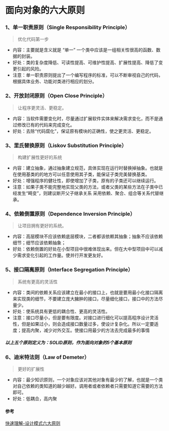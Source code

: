 # 面向对象的六大原则

### 1、单一职责原则（Single Responsibility Principle）

> 优化代码第一步

- 内容：主要就是含义就是 “单一” 一个类中应该是一组相关性很高的函数、数据的封装。
- 好处：类的复杂度降低、可读性提高、可维护性提高、扩展性提高、降低了变更引起的风险。
- 注意：单一职责原则提出了一个编写程序的标准，可以不断审视自己的代码，根据具体业务、功能对类进行相应的划分。

### 2、开放封闭原则（Open Close Principle）

> 让程序更灵活、更稳定。

- 内容：当软件需要变化时，尽量通过扩展软件实体来解决需求变化，而不是通过修改已有的代码来完成变化。
- 好处：去除“代码腐化”，保证原有模块的正确性，使之更灵活、更稳定。

### 3、里氏替换原则（Liskov Substitution Principle）

> 构建扩展性更好的系统

- 内容：建立抽象，通过抽象建立规范，具体实现在运行时替换掉抽象。也就是在使用基类的的地方可以任意使用其子类，能保证子类完美替换基类。
- 好处：增强程序的健壮性，即使增加了子类，原有的子类还可以继续运行。
- 注意：如果子类不能完整地实现父类的方法，或者父类的某些方法在子类中已经发生“畸变”，则建议断开父子继承关系 采用依赖、聚合、组合等关系代替继承。


### 4、依赖倒置原则（Dependence Inversion Principle）

> 让项目拥有更好的系统。

- 内容：高层模块不应该依赖底层模块，二者都该依赖其抽象；抽象不应该依赖细节；细节应该依赖抽象；
- 好处：依赖倒置的好处在小型项目中很难体现出来。但在大中型项目中可以减少需求变化引起的工作量。使并行开发更友好。


### 5、接口隔离原则（Interface Segregation Principle）

> 系统有更高的灵活性

- 内容：类间的依赖关系应该建立在最小的接口上，也就是要用最小化接口隔离来实现类的细节，不要建立庞大臃肿的接口，尽量细化接口，接口中的方法尽量少。
- 好处：使系统具有更低的耦合性、更高的灵活性。
- 注意：接口尽量小，但是要有限度。对接口进行细化可以提高程序设计灵活性，但是如果过小，则会造成接口数量过多，使设计复杂化。所以一定要适度；提高内聚，减少对外交互。使接口用最少的方法去完成最多的事情


##### 以上五个原则定义为：SOLID原则，作为面向对象的5个基本原则

### 6、迪米特法则（Law of Demeter）

> 更好的扩展性

- 内容：最少知识原则，一个对象应该对其他对象有最少的了解，也就是一个类对自己依赖的类知道的越少越好。调用者或者依赖者只需要知道它需要的方法即可。
- 好处：低耦合，高内聚

#### 参考
[快速理解-设计模式六大原则](https://www.jianshu.com/p/807bc228dbc2)